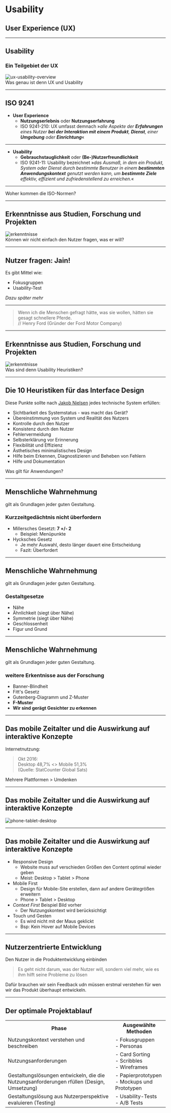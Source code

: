 <style>
section{
font-size: 70%;
}
</style>

# Usability #
## User Experience (UX) ##

---

## Usability ## 
### Ein Teilgebiet der UX ###

<img src="images/ux-usability-overview.jpg" alt="ux-usability-overview" style=""/>

<div class="next">Was genau ist denn UX und Usability</div>

---

## ISO 9241 ##

- **User Experience**
  - **Nutzungserlebnis** oder **Nutzungserfahrung**
  - ISO 9241-210: UX umfasst demnach &raquo;*alle Aspekte der **Erfahrungen** eines Nutzer **bei der Interaktion mit einem Produkt**, **Dienst**, einer **Umgebung** oder **Einrichtung***&laquo;
----
- **Usability**
    - **Gebrauchstauglichkeit** oder **(Be-)Nutzerfreundlichkeit**
    - ISO 9241-11: Usability bezeichnet &raquo;*das Ausmaß, in dem ein Produkt, System oder Dienst durch bestimmte Benutzer in einem **bestimmten Anwendungskontext** genutzt werden kann, um **bestimmte Ziele** effektiv, effizient und zufriedenstellend zu erreichen.*&laquo;
----
<div class="next">Woher kommen die ISO-Normen?</div>
    
---

## Erkenntnisse aus Studien, Forschung und Projekten ##


<img src="images/erkenntnisse.jpg" alt="erkenntnisse" style=""/>

<div class="next">Können wir nicht einfach den Nutzer fragen, was er will?</div>

---

## Nutzer fragen: Jain! ##

Es gibt Mittel wie:
- Fokusgruppen
- Usability-Test

*Dazu später mehr*

----

> Wenn ich die Menschen gefragt hätte, was sie wollen, hätten sie gesagt schnellere Pferde.
> <br>// Henry Ford (Gründer der Ford Motor Company)

---

## Erkenntnisse aus Studien, Forschung und Projekten ##


<img src="images/erkenntnisse.jpg" alt="erkenntnisse" style=""/>

<div class="next">Was sind denn Usability Heuristiken?</div>

---

## Die 10 Heuristiken für das Interface Design ##
Diese Punkte sollte nach <a href="https://www.nngroup.com/people/jakob-nielsen/">Jakob Nielsen</a> jedes technische System erfüllen:

- Sichtbarkeit des Systemstatus - was macht das Gerät?
- Übereinstimmung von System und Realität des Nutzers
- Kontrolle durch den Nutzer
- Konsistenz durch den Nutzer
- Fehlervermeidung
- Selbsterklärung vor Erinnerung
- Flexibilität und Effizienz
- Ästhetisches minimalistisches Design
- Hilfe beim Erkennen, Diagnostizieren und Beheben von Fehlern
- Hilfe und Dokumentation


<div class="next">Was gilt für Anwendungen?</div>

---

## Menschliche Wahrnehmung ##
gilt als Grundlagen jeder guten Gestaltung.

### Kurzzeitgedächtnis nicht überfordern ###
- Millersches Gesetzt: **7 +/- 2**
  - Beispiel: Menüpunkte
- Hycksches Gesetz
  - Je mehr Auswahl, desto länger dauert eine Entscheidung
  - Fazit: Überfordert
  
---
 
## Menschliche Wahrnehmung ##
gilt als Grundlagen jeder guten Gestaltung.

### Gestaltgesetze ###
- Nähe
- Ähnlichkeit (siegt über Nähe)
- Symmetrie (siegt über Nähe)
- Geschlossenheit
- Figur und Grund

---

## Menschliche Wahrnehmung ##
gilt als Grundlagen jeder guten Gestaltung.

### weitere Erkentnisse aus der Forschung ###
- Banner-Blindheit
- Fitt's Gesetz
- Gutenberg-Diagramm und Z-Muster
- **F-Muster**
- **Wir sind gerägt Gesichter zu erkennen**

---

## Das mobile Zeitalter und die Auswirkung auf interaktive Konzepte ##

Internetnutzung:<br>

> Okt 2016: <br>
> Desktop 48,7% <> Mobile 51,3% <br>
> (Quelle: StatCounter Global Sats)


<div class="next">Mehrere Plattformen > Umdenken</div>

---

## Das mobile Zeitalter und die Auswirkung auf interaktive Konzepte ##

<img src="images/phone-tablet-desktop.jpg" alt="phone-tablet-desktop" style=""/>

---

## Das mobile Zeitalter und die Auswirkung auf interaktive Konzepte ##

- Responsive Design
  - Website muss auf verschieden Größen den Content optimal wieder geben
  - Meist: Desktop > Tablet > Phone
- Mobile First
  - Design für Mobile-Site erstellen, dann auf andere Gerätegrößen erweitern
  - Phone > Tablet > Desktop
- *Context First* Beispiel Bild vorher
  - Der Nutzungskontext wird berücksichtigt
- Touch und Gesten
  - Es wird nicht mit der Maus geklickt
  - Bsp: Kein Hover auf Mobile Devices
  
---

## Nutzerzentrierte Entwicklung ##
Den Nutzer in die Produktentwicklung einbinden

> Es geht nicht darum, was der Nutzer will, sondern viel mehr, wie es ihm hilft seine Probleme zu lösen

Dafür brauchen wir sein Feedback udn müssen erstmal verstehen für wen wir das Produkt überhaupt entwickeln.

---

## Der optimale Projektablauf ##

<table>
<tr>
<th>Phase</th>
<th>Ausgewählte Methoden</th>
</tr>
<tr>
<td>Nutzungskontext verstehen und beschreiben</td>
<td>
- Fokusgruppen<br>
- Personas
</td>
</tr>
<tr>
<td>Nutzungsanforderungen</td>
<td>
- Card Sorting<br>
- Scribbles<br>
- Wireframes
</td>
</tr>
<tr>
<td>Gestaltungslösungen entwickeln, die die Nutzungsanforderungen rfüllen (Design, Umsetzung)</td>
<td>
- Papierprototypen<br>
- Mockups und Prototypen
</td>
</tr>
<tr>
<td>Gestaltungslösung aus Nutzerperspektive evaluieren (Testing)</td>
<td>
- Usability-Tests<br>
- A/B Tests
</td>
</tr>
</table>